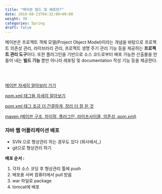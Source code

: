 ```yaml
---
title: "메이븐 빌드 및 배포란?"
date: 2019-08-23T04:32:00+09:00
weight: 30
categories: Spring
draft: false
---
```




메이븐은 프로젝트 객체 모델(Project Object Model)이라는 개념을 바탕으로 프로젝트 의존성 관리, 라이브러리 관리, 프로젝트 생명 주기 관리 기능 등을 제공하는 **프로젝트 관리 도구**이다. 또한 플러그인을 기반으로 소스 코드로부터 배포 가능한 산출물을 만들어 내는 **빌드 기능** 뿐만 아니라 레포팅 및 documentation 작성 기능 등을 제공한다.

<br><br>

[메이븐 자세히 알아보러 가기](https://www.egovframe.go.kr/wiki/doku.php?id=egovframework:dev:dep:build:maven)

[pom.xml 태그들 자세히 알아보기](https://jeong-pro.tistory.com/168) 

[pom.xml 태그 조금 더 간결하게, 정리 더 잘 된 것](https://cornswrold.tistory.com/51)

[maven (메이븐 구조, 차이점, 플러그인, 라이프사이클, 의존성, pom.xml)](https://sjh836.tistory.com/131)



### 자바 웹 어플리케이션 배포 

- SVN 으로 형상관리 하는 경우도 있다 (회사에서,,)
- git으로 형상관리 하기



**배포 순서 :** 

1. 각자 소스 코딩 후 형상관리 툴에 push
2. 배포용 서버 컴퓨터에서 pull 받음
3. war 파일로 package
4. tomcat에 배포



<br>

<br>